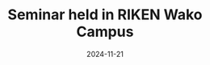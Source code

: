 ---
title: Seminar held in RIKEN Wako Campus 
date: 2024-11-21
draft: true
summary: Seminar on AMED is held in RIKEN CBS.
tags: ['Regular Meeting']
---